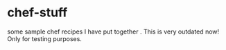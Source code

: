 chef-stuff
==========

some sample chef recipes I have put together . This is very outdated now! Only for testing purposes.
